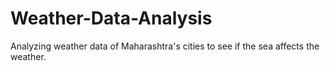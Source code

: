 # Weather-Data-Analysis
Analyzing weather data of Maharashtra's cities to see if the sea affects the weather.
